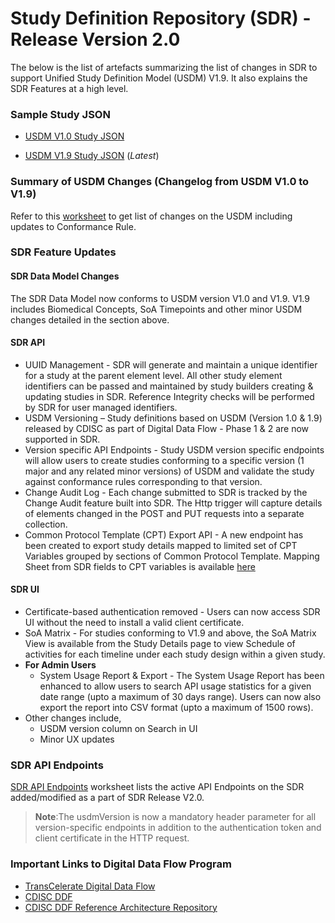 # Study Definition Repository (SDR) - Release Version 2.0

The below is the list of artefacts summarizing the list of changes in SDR to support Unified Study Definition Model (USDM) V1.9. It also explains the SDR Features at a high level.

### Sample Study JSON
- [USDM V1.0 Study JSON](ddf-sdr-sample-json(usdm-v1.0).json)

- [USDM V1.9 Study JSON](ddf-sdr-sample-json(usdm-v1.9).json) (_Latest_)

### Summary of USDM Changes (Changelog from USDM V1.0 to V1.9)
Refer to this [worksheet](usdm-v1.9-model-changes-conformance-rules.xlsx) to get list of changes on the USDM including updates to Conformance Rule.

### SDR Feature Updates
#### SDR Data Model Changes
The SDR Data Model now conforms to USDM version V1.0 and V1.9. V1.9 includes Biomedical Concepts, SoA Timepoints and other minor USDM changes detailed in the section above.

#### SDR API
- UUID Management - SDR will generate and maintain a unique identifier for a study at the parent element level. All other study element identifiers can be passed and maintained by study builders creating & updating studies in SDR. Reference Integrity checks will be performed by SDR for user managed identifiers.
- USDM Versioning – Study definitions based on USDM (Version 1.0 & 1.9) released by CDISC as part of Digital Data Flow - Phase 1 & 2 are now supported in SDR.
- Version specific API Endpoints -  Study USDM version specific endpoints will allow users to create studies conforming to a specific version (1 major and any related minor versions) of USDM and validate the study against conformance rules corresponding to that version.
- Change Audit Log - Each change submitted to SDR is tracked by the Change Audit feature built into SDR. The Http trigger will capture details of elements changed in the POST and PUT requests into a separate collection.
- Common Protocol Template (CPT) Export API - A new endpoint has been created to export study details mapped to limited set of CPT Variables grouped by sections of Common Protocol Template. Mapping Sheet from SDR fields to CPT variables is available [here](usdm-cpt-mapping-sheet.xlsx)

#### SDR UI
- Certificate-based authentication removed - Users can now access SDR UI without the need to install a valid client certificate.
- SoA Matrix - For studies conforming to V1.9 and above, the SoA Matrix View is available from the Study Details page to view Schedule of activities for each timeline under each study design within a given study.
- **For Admin Users**
  - System Usage Report & Export - The System Usage Report has been enhanced to allow users to search API usage statistics for a given date range (upto a maximum of 30 days range). Users can now also export the report into CSV format (upto a maximum of 1500 rows).
- Other changes include,
  - USDM version column on Search in UI
  - Minor UX updates

### SDR API Endpoints
[SDR API Endpoints](ddf-sdr-api-list-of-routes.xlsx) worksheet lists the active API Endpoints on the SDR added/modified as a part of SDR Release V2.0.
> **Note**:The usdmVersion is now a mandatory header parameter for all version-specific endpoints in addition to the authentication token and client certificate in the HTTP request.

### Important Links to Digital Data Flow Program
- [TransCelerate Digital Data Flow](https://www.transceleratebiopharmainc.com/initiatives/digital-data-flow/)
- [CDISC DDF](https://www.cdisc.org/ddf)
- [CDISC DDF Reference Architecture Repository](https://github.com/cdisc-org/DDF-RA)
